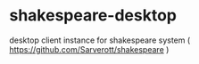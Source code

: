 # shakespeare-desktop
desktop client instance for shakespeare system ( https://github.com/Sarverott/shakespeare )
